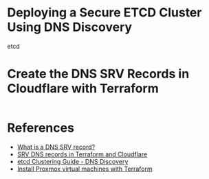 # Deploying a Secure ETCD Cluster Using DNS Discovery

etcd 

# Create the DNS SRV Records in Cloudflare with Terraform

```

```
# References

- [What is a DNS SRV record?](https://www.cloudflare.com/learning/dns/dns-records/dns-srv-record/)
- [SRV DNS records in Terraform and Cloudflare](https://www.endpoint.com/blog/2018/06/26/srv-dns-terraform-cloudflare)
- [etcd Clustering Guide - DNS Discovery](https://etcd.io/docs/v2/clustering/#dns-discovery)
- [Install Proxmox virtual machines with Terraform](https://norocketscience.at/provision-proxmox-virtual-machines-with-terraform/)